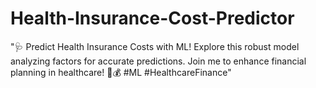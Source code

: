 # Health-Insurance-Cost-Predictor
 "🩺 Predict Health Insurance Costs with ML! Explore this robust model analyzing factors for accurate predictions. Join me to enhance financial planning in healthcare! 💉💰 #ML #HealthcareFinance"
